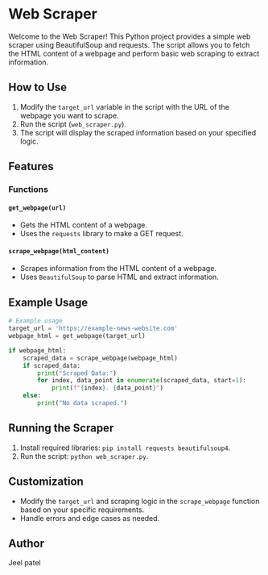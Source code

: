 # Web Scraper

Welcome to the Web Scraper! This Python project provides a simple web scraper using BeautifulSoup and requests. The script allows you to fetch the HTML content of a webpage and perform basic web scraping to extract information.

## How to Use

1. Modify the `target_url` variable in the script with the URL of the webpage you want to scrape.
2. Run the script (`web_scraper.py`).
3. The script will display the scraped information based on your specified logic.

## Features

### Functions

#### `get_webpage(url)`

- Gets the HTML content of a webpage.
- Uses the `requests` library to make a GET request.

#### `scrape_webpage(html_content)`

- Scrapes information from the HTML content of a webpage.
- Uses `BeautifulSoup` to parse HTML and extract information.

## Example Usage

```python
# Example usage
target_url = 'https://example-news-website.com'
webpage_html = get_webpage(target_url)

if webpage_html:
    scraped_data = scrape_webpage(webpage_html)
    if scraped_data:
        print("Scraped Data:")
        for index, data_point in enumerate(scraped_data, start=1):
            print(f"{index}. {data_point}")
    else:
        print("No data scraped.")
```

## Running the Scraper

1. Install required libraries: `pip install requests beautifulsoup4`.
2. Run the script: `python web_scraper.py`.

## Customization

- Modify the `target_url` and scraping logic in the `scrape_webpage` function based on your specific requirements.
- Handle errors and edge cases as needed.

## Author

Jeel patel
